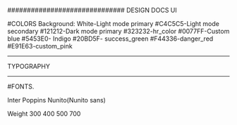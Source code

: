 ##############################
DESIGN DOCS
UI

#COLORS
Background:
White-Light mode primary
#C4C5C5-Light mode secondary
#121212-Dark mode primary
#323232-hr_color
#0077FF-Custom blue
#5453E0- Indigo
#20BD5F- success_green
#F44336-danger_red
#E91E63-custom_pink

---

TYPOGRAPHY

---

#FONTS.

Inter
Poppins
Nunito(Nunito sans)

Weight
300
400
500
700
